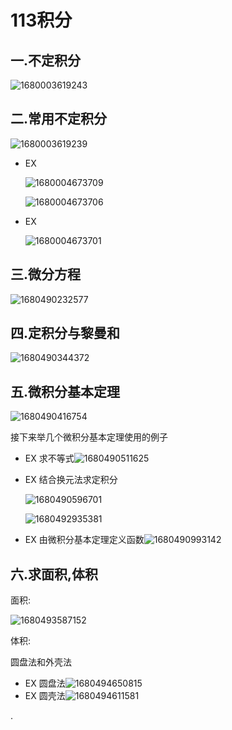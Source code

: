 # 113积分

## 一.不定积分

![1680003619243](assets/1680003619243.jpg)

## 二.常用不定积分

![1680003619239](assets/1680003619239.jpg)

* EX

  ![1680004673709](assets/1680004673709.jpg)

  ![1680004673706](assets/1680004673706.jpg)

* EX

  ![1680004673701](assets/1680004673701.jpg)

## 三.微分方程

![1680490232577](assets/1680490232577.jpg)

## 四.定积分与黎曼和

![1680490344372](assets/1680490344372.jpg)

## 五.微积分基本定理

![1680490416754](assets/1680490416754.jpg)

接下来举几个微积分基本定理使用的例子

* EX 求不等式![1680490511625](assets/1680490511625.jpg)

* EX 结合换元法求定积分

  ![1680490596701](assets/1680490596701.jpg)

  ![1680492935381](assets/1680492935381.jpg)

* EX 由微积分基本定理定义函数![1680490993142](assets/1680490993142.jpg)

## 六.求面积,体积

面积:

![1680493587152](assets/1680493587152.jpg)

体积:

圆盘法和外壳法

* EX 圆盘法![1680494650815](assets/1680494650815.jpg)
* EX 圆壳法![1680494611581](assets/1680494611581.jpg)










































































.
